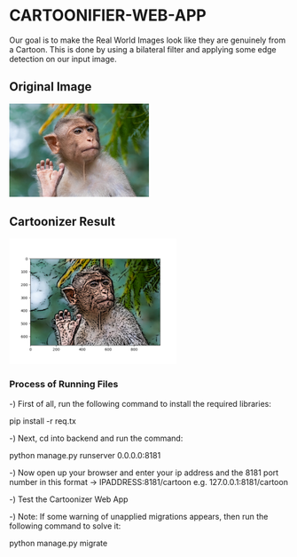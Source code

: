 # CARTOONIFIER-WEB-APP

Our goal is to make the Real World Images look like they are genuinely from a Cartoon. This is done by using a bilateral filter and applying some edge detection on our input image.  

## Original Image

<img src="https://github.com/koyomi69/CARTOONIFIER-WEB-APP/blob/master/backend/src/input.jpg" height="50%" width="50%">

## Cartoonizer Result

<img src="https://github.com/koyomi69/CARTOONIFIER-WEB-APP/blob/master/backend/src/output.png" height="60%" width="60%">

### Process of Running Files

-) First of all, run the following command to install the required libraries:

pip install -r req.tx

-) Next, cd into backend and run the command:

python manage.py runserver 0.0.0.0:8181

-) Now open up your browser and enter your ip address and the 8181 port number in this format -> IPADDRESS:8181/cartoon 
  e.g. 127.0.0.1:8181/cartoon

-) Test the Cartoonizer Web App

-) Note: If some warning of unapplied migrations appears, then run the following command to solve it:

python manage.py migrate
